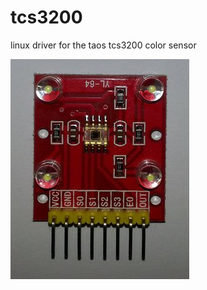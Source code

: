 tcs3200
=======

linux driver for the taos tcs3200 color sensor

![tcs3200 rgb sensor](https://github.com/hercher/tcs3200/blob/master/doc/tcs3200.jpeg)
